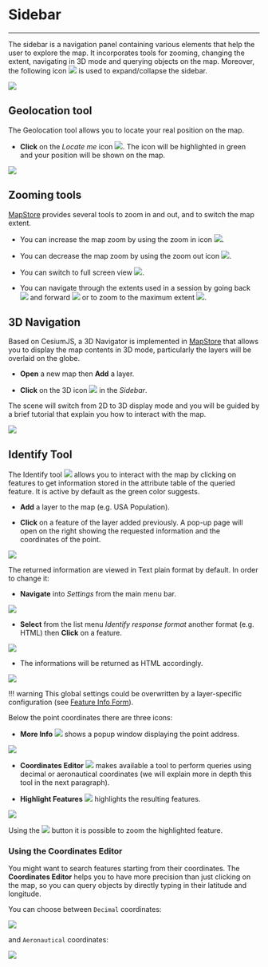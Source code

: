 # Sidebar
*********

The sidebar is a navigation panel containing various elements that help the user to explore the map. It incorporates tools for zooming, changing the extent, navigating in 3D mode and querying objects on the map. Moreover, the following icon <img src="../img/button/collapse.jpg" class="ms-docbutton"/> is used to expand/collapse the sidebar.

<img src="../img/side-bar/side-bar-1.jpg" class="ms-docimage"/>

Geolocation tool
----------------

The Geolocation tool allows you to locate your real position on the map.

* **Click** on the *Locate me* icon <img src="../img/button/geolocation.jpg" class="ms-docbutton"/>. The icon will be highlighted in green and your position will be shown on the map.

<img src="../img/side-bar/position.jpg" class="ms-docimage"/>

Zooming tools
-------------

[MapStore](https://mapstore.geo-solutions.it/mapstore/#/) provides several tools to zoom in and out, and to switch the map extent.

* You can increase the map zoom by using the zoom in icon <img src="../img/button/zoom-in.jpg" class="ms-docbutton"/>.

* You can decrease the map zoom by using the zoom out icon <img src="../img/button/zoom-out.jpg" class="ms-docbutton"/>.

* You can switch to full screen view <img src="../img/button/full-screen.jpg" class="ms-docbutton"/>.

* You can navigate through the extents used in a session by going back <img src="../img/button/back-extent.jpg" class="ms-docbutton"/> and forward <img src="../img/button/forward-extent.jpg" class="ms-docbutton"/> or to zoom to the maximum extent <img src="../img/button/max-extent.jpg" class="ms-docbutton"/>.

3D Navigation
-------------

Based on CesiumJS, a 3D Navigator is implemented in [MapStore](https://mapstore.geo-solutions.it/mapstore/#/) that allows you to display the map contents in 3D mode, particularly the layers will be overlaid on the globe.

* **Open** a new map then **Add** a layer.

* **Click** on the 3D icon <img src="../img/button/3D-icon.jpg" class="ms-docbutton"/> in the *Sidebar*.

The scene will switch from 2D to 3D display mode and you will be guided by a brief tutorial that explain you how to interact with the map.

<img src="../img/side-bar/3D-mode.jpg" class="ms-docimage"/>

## Identify Tool

The Identify tool  <img src="../img/button/identify.jpg" class="ms-docbutton"/> allows you to interact with the map by clicking on features to get information stored in the attribute table of the queried feature. It is active by default as the green color suggests.

* **Add** a layer to the map (e.g. USA Population).

* **Click** on a feature of the layer added previously. A pop-up page will open on the right showing the requested information and the coordinates of the point.

<img src="../img/side-bar/get_feature_info.jpg" class="ms-docimage"/>

The returned information are viewed in Text plain format by default. In order to change it:

* **Navigate** into *Settings* from the main menu bar.

<img src="../img/side-bar/settings.jpg" class="ms-docimage"/>

* **Select** from the list menu *Identify response format* another format (e.g. HTML) then **Click** on a feature.

<img src="../img/side-bar/info_formats.jpg" class="ms-docimage" style="max-width:500px;"/>

* The informations will be returned as HTML accordingly.

<img src="../img/side-bar/html_info.jpg" class="ms-docimage"/>

!!! warning
    This global settings could be overwritten by a layer-specific configuration (see [Feature Info Form](layer-settings.md#feature-info-form)).

Below the point coordinates there are three icons:

* **More Info** <img src="../img/button/more_info_icon.jpg" class="ms-docbutton"/> shows a popup window displaying the point address.

<img src="../img/side-bar/more_info.jpg" class="ms-docimage"/>

* **Coordinates Editor** <img src="../img/button/coordinates_editor_icon.jpg" class="ms-docbutton"/> makes available a tool to perform queries using decimal or aeronautical coordinates (we will explain more in depth this tool in the next paragraph).

* **Highlight Features** <img src="../img/button/highlight_features_icon.jpg" class="ms-docbutton"/> highlights the resulting features.

<img src="../img/side-bar/highlight_features.jpg" class="ms-docimage"/>

Using the <img src="../img/button/zoom-layer.jpg" class="ms-docbutton"/> button it is possible to zoom the highlighted feature.

### Using the Coordinates Editor

You might want to search features starting from their coordinates. The **Coordinates Editor** helps you to have more precision than just clicking on the map, so you can query objects by directly typing in their latitude and longitude.

You can choose between `Decimal` coordinates:

<img src="../img/side-bar/decimal_coordinates_editor.gif" class="ms-docimage"  style="max-width:700px;"/>

and `Aeronautical` coordinates:

<img src="../img/side-bar/aeronautical_coordinates_editor.gif" class="ms-docimage"  style="max-width:700px;"/>
